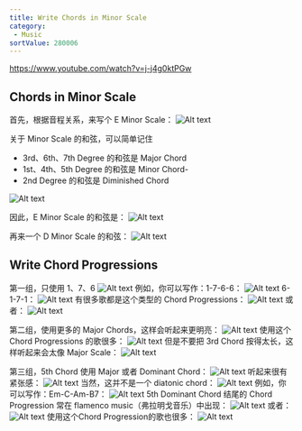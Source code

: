 ```yaml
---
title: Write Chords in Minor Scale
category:
 - Music
sortValue: 280006
---
```


https://www.youtube.com/watch?v=j-j4g0ktPGw

## Chords in Minor Scale

首先，根据音程关系，来写个 E Minor Scale：
![Alt text](image.png)

关于 Minor Scale 的和弦，可以简单记住

- 3rd、6th、7th Degree 的和弦是 Major Chord
- 1st、4th、5th Degree 的和弦是 Minor Chord-
- 2nd Degree 的和弦是 Diminished Chord

![Alt text](image-1.png)

因此，E Minor Scale 的和弦是：
![Alt text](image-2.png)

再来一个 D Minor Scale 的和弦：
![Alt text](image-3.png)

## Write Chord Progressions

第一组，只使用 1、7、6
![Alt text](image-4.png)
例如，你可以写作：1-7-6-6：
![Alt text](image-5.png)
6-1-7-1：
![Alt text](image-6.png)
有很多歌都是这个类型的 Chord Progressions：
![Alt text](image-7.png)
或者：
![Alt text](image-8.png)

第二组，使用更多的 Major Chords，这样会听起来更明亮：
![Alt text](image-9.png)
使用这个 Chord Progressions 的歌很多：
![Alt text](image-10.png)
但是不要把 3rd Chord 按得太长，这样听起来会太像 Major Scale：
![Alt text](image-11.png)

第三组，5th Chord 使用 Major 或者 Dominant Chord：
![Alt text](image-12.png)
听起来很有紧张感：
![Alt text](image-13.png)
当然，这并不是一个 diatonic chord：
![Alt text](image-14.png)
例如，你可以写作：Em-C-Am-B7：
![Alt text](image-15.png)
5th Dominant Chord 结尾的 Chord Progression 常在 flamenco music（弗拉明戈音乐）中出现：
![Alt text](image-16.png)
或者：
![Alt text](image-17.png)
使用这个Chord Progression的歌也很多：
![Alt text](image-18.png)